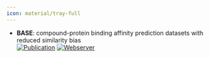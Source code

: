 ```yaml
---
icon: material/tray-full
---
```


- **BASE**: compound-protein binding affinity prediction datasets with reduced similarity bias  
	[![Publication](https://img.shields.io/badge/Publication-Citations:0-blue?style=for-the-badge&logo=bookstack)](https://doi.org/10.1186/s12859-024-05968-3) [![Webserver](https://img.shields.io/badge/Webserver-offline-red?style=for-the-badge&logo=xamarin&logoColor=red)](https://synbi2024.kaist.ac.kr/base) 
